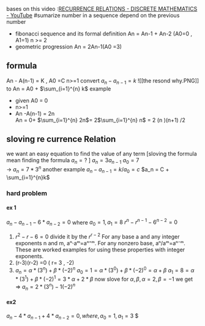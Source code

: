 bases on this video :[RECURRENCE RELATIONS - DISCRETE MATHEMATICS - YouTube](https://www.youtube.com/watch?v=eAaP4XaB8hM)
#sumarize 
 number in a sequence depend on the previous number
- fibonacci sequence and its formal definition An = An-1 + An-2 (A0=0 , A1=1) n >= 2 
- geometric progression An = 2An-1(A0 =3)

## formula
An - A(n-1) = K   , A0 =C  n>=1 
convert $a_n - a_{n-1} = k$ 
![[the resond why.PNG]]
to An = A0 + $\sum_{i=1}^{n} k$ 
example 
- given A0 = 0 
- n>=1 
- An -A(n-1) = 2n  
An = 0+ $\sum_{i=1}^{n} 2n$= 2$\sum_{i=1}^{n} n$ = 2 (n )(n+1) /2 



## sloving  re currence Relation 
we want an easy equation to find the value of any term 
[sloving the formula mean finding the formula $a_n =?$ ]
$a_n = 3a_{n-1}$
$a_0 = 7$  
-> $a_n = 7 *3^n$ 
another example 
$a_n - a_{n-1}= k /a_0 =c$ 
$a_n = C + \sum_{i=1}^{n}k$ 
### hard problem 
#### ex 1
$a_n - a_{n-1} - 6*a_{n-2} =0$ where $a_0 =1 , a_1=8$
$r^n - r^{n-1} - 6^{n-2}=0$
1. $r^2 - r^{} - 6^{}=0$ divide it by the $r^{r-2}$ 
For any base a and any integer exponents n and m, aⁿ⋅aᵐ=aⁿ⁺ᵐ. For any nonzero base, aⁿ/aᵐ=aⁿ⁻ᵐ. These are worked examples for using these properties with integer exponents.
2. (r-3)(r-2) =0  ( r= 3 , -2)
3. $a_n = \alpha*(3^n) + \beta* (-2)^n$
$a_0 = 1 = \alpha*(3^0) + \beta* (-2)^0 = \alpha + \beta$ 
$a_1 = 8 = \alpha*(3^1) + \beta* (-2)^1 = 3*\alpha + 2*\beta$ 
now slove for $\alpha , \beta , \alpha = 2 , \beta = -1$
we get => $a_n  = 2*(3^n) -1(-2)^n$ 
#### ex2 
$a_n - 4*a_{n-1} + 4*a_{n-2}=0, where, a_0=1, a_1 =3$
$





	






